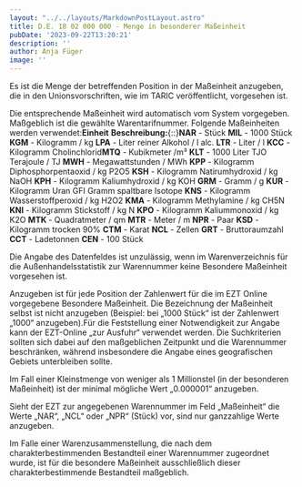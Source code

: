 ```yaml
---
layout: "../../layouts/MarkdownPostLayout.astro"
title: D.E. 18 02 000 000 - Menge in besonderer Maßeinheit
pubDate: '2023-09-22T13:20:21'
description: ''
author: Anja Füger
image: ''
---
```


Es ist die Menge der betreffenden Position in der Maßeinheit anzugeben, die in den Unionsvorschriften, wie im TARIC veröffentlicht, vorgesehen ist.

Die entsprechende Maßeinheit wird automatisch vom System vorgegeben. Maßgeblich ist die gewählte Warentarifnummer. Folgende Maßeinheiten werden verwendet:**Einheit** **Beschreibung:**{::}**NAR** - Stück **MIL** - 1000 Stück **KGM** - Kilogramm / kg **LPA** - Liter reiner Alkohol / l alc. **LTR** - Liter / l **KCC** - Kilogramm Cholinchlorid**MTQ** - Kubikmeter /m³ **KLT** - 1000 Liter TJO Terajoule / TJ **MWH** - Megawattstunden / MWh **KPP** - Kilogramm Diphosphorpentaoxid / kg P2O5 **KSH** - Kilogramm Natirumhydroxid / kg NaOH **KPH** - Kilogramm Kaliumhydroxid / kg KOH **GRM** - Gramm / g **KUR** - Kilogramm Uran GFI Gramm spaltbare Isotope **KNS** - Kilogramm Wasserstoffperoxid / kg H2O2 **KMA** - Kilogramm Methylamine / kg CH5N **KNI** - Kilogramm Stickstoff / kg N **KPO** - Kilogramm Kaliummonoxid / kg K2O <strong>MTK </strong>- Quadratmeter / qm **MTR** - Meter / m **NPR** - Paar **KSD** - Kilogramm trocken 90% **CTM** - Karat **NCL** - Zellen **GRT** - Bruttoraumzahl **CCT** - Ladetonnen **CEN** - 100 Stück

Die Angabe des Datenfeldes ist unzulässig, wenn im Warenverzeichnis für die Außenhandelsstatistik zur Warennummer keine Besondere Maßeinheit vorgesehen ist.

Anzugeben ist für jede Position der Zahlenwert für die im EZT Online vorgegebene Besondere Maßeinheit. Die Bezeichnung der Maßeinheit selbst ist nicht anzugeben (Beispiel: bei „1000 Stück“ ist der Zahlenwert „1000“ anzugeben).Für die Feststellung einer Notwendigkeit zur Angabe kann der EZT-Online „zur Ausfuhr“ verwendet werden. Die Suchkriterien sollten sich dabei auf den maßgeblichen Zeitpunkt und die Warennummer beschränken, während insbesondere die Angabe eines geografischen Gebiets unterbleiben sollte.

Im Fall einer Kleinstmenge von weniger als 1 Millionstel (in der besonderen Maßeinheit) ist der minimal mögliche Wert „0.000001“ anzugeben.

Sieht der EZT zur angegebenen Warennummer im Feld „Maßeinheit“ die Werte „NAR“, „NCL“ oder „NPR“ (Stück) vor, sind nur ganzzahlige Werte anzugeben.

Im Falle einer Warenzusammenstellung, die nach dem charakterbestimmenden Bestandteil einer Warennummer zugeordnet wurde, ist für die besondere Maßeinheit ausschließlich dieser charakterbestimmende Bestandteil maßgeblich.